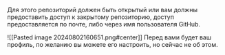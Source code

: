 Для этого репозиторий должен быть открытый или вам должны предоставить доступ к закрытому репозиторию, доступ предоставляется по почте, либо через имя пользователя GitHub.

![[Pasted image 20240802160651.png#center]]
Перед вами будет ваш профиль, по желанию вы можете его настроить, но сейчас не об этом.
